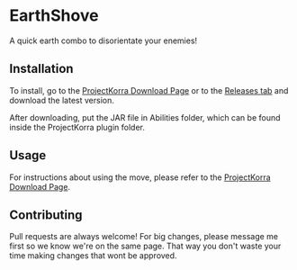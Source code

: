 # EarthShove
A quick earth combo to disorientate your enemies!

## Installation

To install, go to the [ProjectKorra Download Page](https://projectkorra.com/forum/resources/earthshove.430/) or to the [Releases tab](https://github.com/FinnBueno/EarthShove/releases) and download the latest version.

After downloading, put the JAR file in Abilities folder, which can be found inside the ProjectKorra plugin folder.

## Usage

For instructions about using the move, please refer to the [ProjectKorra Download Page](https://projectkorra.com/forum/resources/earthshove.430/).

## Contributing

Pull requests are always welcome! For big changes, please message me first so we know we're on the same page. That way you don't waste your time making changes that wont be approved.
